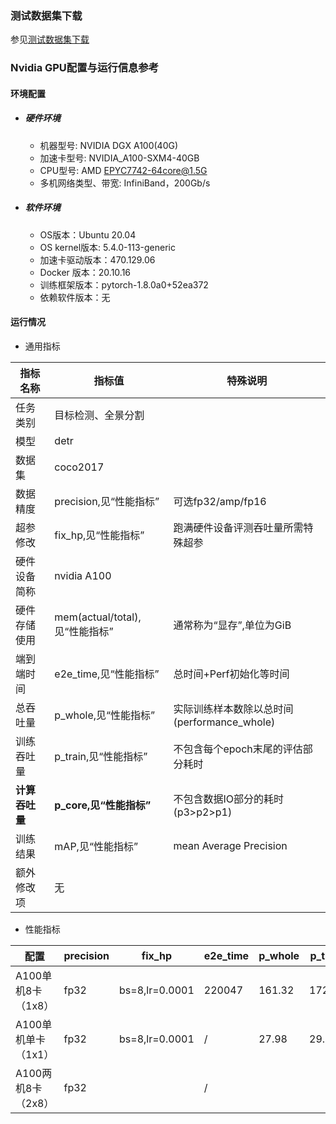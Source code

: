 ### 测试数据集下载
参见[测试数据集下载](../../benchmarks/detr/README.md#测试数据集下载地址)
### Nvidia GPU配置与运行信息参考
#### 环境配置
- ##### 硬件环境
    - 机器型号: NVIDIA DGX A100(40G) 
    - 加速卡型号: NVIDIA_A100-SXM4-40GB
    - CPU型号: AMD EPYC7742-64core@1.5G
    - 多机网络类型、带宽: InfiniBand，200Gb/s
- ##### 软件环境
   - OS版本：Ubuntu 20.04
   - OS kernel版本: 5.4.0-113-generic     
   -  加速卡驱动版本：470.129.06
   - Docker 版本：20.10.16
   - 训练框架版本：pytorch-1.8.0a0+52ea372
   - 依赖软件版本：无

#### 运行情况

* 通用指标

| 指标名称       | 指标值                         | 特殊说明                                    |
| -------------- | ------------------------------ | ------------------------------------------- |
| 任务类别       | 目标检测、全景分割             |                                             |
| 模型           | detr                           |                                             |
| 数据集         | coco2017                       |                                             |
| 数据精度       | precision,见“性能指标”         | 可选fp32/amp/fp16                           |
| 超参修改       | fix_hp,见“性能指标”            | 跑满硬件设备评测吞吐量所需特殊超参          |
| 硬件设备简称   | nvidia A100                    |                                             |
| 硬件存储使用   | mem(actual/total),见“性能指标” | 通常称为“显存”,单位为GiB                    |
| 端到端时间     | e2e_time,见“性能指标”          | 总时间+Perf初始化等时间                     |
| 总吞吐量       | p_whole,见“性能指标”           | 实际训练样本数除以总时间(performance_whole) |
| 训练吞吐量     | p_train,见“性能指标”           | 不包含每个epoch末尾的评估部分耗时           |
| **计算吞吐量** | **p_core,见“性能指标”**        | 不包含数据IO部分的耗时(p3>p2>p1)            |
| 训练结果       | mAP,见“性能指标”               | mean Average Precision                      |
| 额外修改项     | 无                             |                                             |


* 性能指标
  
| 配置                | precision | fix_hp         | e2e_time | p_whole | p_train | p_core | mAP   | mem       |
| ------------------- | --------- | -------------- | -------- | ------- | ------- | ------ | ----- | --------- |
| A100单机8卡（1x8）  | fp32      | bs=8,lr=0.0001 | 220047   | 161.32  | 172.99  | 208.68 | 0.405 | 37.2/40.0 |
| A100单机单卡（1x1） | fp32      | bs=8,lr=0.0001 | /        | 27.98   | 29.25   | 33.71  | /     | 32.0/40.0 |
| A100两机8卡（2x8）  | fp32      |                | /        |         |         |        | /     |           |